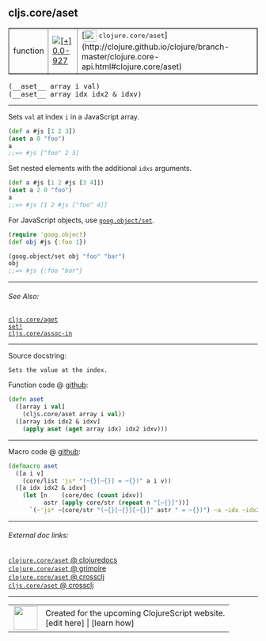 ## cljs.core/aset



 <table border="1">
<tr>
<td>function</td>
<td><a href="https://github.com/cljsinfo/cljs-api-docs/tree/0.0-927"><img valign="middle" alt="[+] 0.0-927" title="Added in 0.0-927" src="https://img.shields.io/badge/+-0.0--927-lightgrey.svg"></a> </td>
<td>
[<img height="24px" valign="middle" src="http://i.imgur.com/1GjPKvB.png"> <samp>clojure.core/aset</samp>](http://clojure.github.io/clojure/branch-master/clojure.core-api.html#clojure.core/aset)
</td>
</tr>
</table>


 <samp>
(__aset__ array i val)<br>
</samp>
 <samp>
(__aset__ array idx idx2 & idxv)<br>
</samp>

---

Sets `val` at index `i` in a JavaScript array.

```clj
(def a #js [1 2 3])
(aset a 0 "foo")
a
;;=> #js ["foo" 2 3]
```

Set nested elements with the additional `idxs` arguments.

```clj
(def a #js [1 2 #js [3 4]])
(aset a 2 0 "foo")
a
;;=> #js [1 2 #js ["foo" 4]]
```

For JavaScript objects, use [`goog.object/set`].

[`goog.object/set`]:http://google.github.io/closure-library/api/namespace_goog_object.html#set

```clj
(require 'goog.object)
(def obj #js {:foo 1})

(goog.object/set obj "foo" "bar")
obj
;;=> #js {:foo "bar"}
```

---


###### See Also:

[`cljs.core/aget`](cljs.core_aget.md)<br>
[`set!`](special_setBANG.md)<br>
[`cljs.core/assoc-in`](cljs.core_assoc-in.md)<br>

---


Source docstring:

```
Sets the value at the index.
```


Function code @ [github](https://github.com/clojure/clojurescript/blob/r3123/src/cljs/cljs/core.cljs#L276-L281):

```clj
(defn aset
  ([array i val]
    (cljs.core/aset array i val))
  ([array idx idx2 & idxv]
    (apply aset (aget array idx) idx2 idxv)))
```

<!--
Repo - tag - source tree - lines:

 <pre>
clojurescript @ r3123
└── src
    └── cljs
        └── cljs
            └── <ins>[core.cljs:276-281](https://github.com/clojure/clojurescript/blob/r3123/src/cljs/cljs/core.cljs#L276-L281)</ins>
</pre>

-->

---

Macro code @ [github](https://github.com/clojure/clojurescript/blob/r3123/src/clj/cljs/core.clj#L365-L371):

```clj
(defmacro aset
  ([a i v]
    (core/list 'js* "(~{}[~{}] = ~{})" a i v))
  ([a idx idx2 & idxv]
    (let [n    (core/dec (count idxv))
          astr (apply core/str (repeat n "[~{}]"))]
      `(~'js* ~(core/str "(~{}[~{}][~{}]" astr " = ~{})") ~a ~idx ~idx2 ~@idxv))))
```

<!--
Repo - tag - source tree - lines:

 <pre>
clojurescript @ r3123
└── src
    └── clj
        └── cljs
            └── <ins>[core.clj:365-371](https://github.com/clojure/clojurescript/blob/r3123/src/clj/cljs/core.clj#L365-L371)</ins>
</pre>
-->

---


###### External doc links:

[`clojure.core/aset` @ clojuredocs](http://clojuredocs.org/clojure.core/aset)<br>
[`clojure.core/aset` @ grimoire](http://conj.io/store/v1/org.clojure/clojure/1.7.0-beta3/clj/clojure.core/aset/)<br>
[`clojure.core/aset` @ crossclj](http://crossclj.info/fun/clojure.core/aset.html)<br>
[`cljs.core/aset` @ crossclj](http://crossclj.info/fun/cljs.core.cljs/aset.html)<br>

---

 <table>
<tr><td>
<img valign="middle" align="right" width="48px" src="http://i.imgur.com/Hi20huC.png">
</td><td>
Created for the upcoming ClojureScript website.<br>
[edit here] | [learn how]
</td></tr></table>

[edit here]:https://github.com/cljsinfo/cljs-api-docs/blob/master/cljsdoc/cljs.core_aset.cljsdoc
[learn how]:https://github.com/cljsinfo/cljs-api-docs/wiki/cljsdoc-files

<!--

This information was too distracting to show to readers, but I'll leave it
commented here since it is helpful to:

- pretty-print the data used to generate this document
- and show how to retrieve that data



The API data for this symbol:

```clj
{:description "Sets `val` at index `i` in a JavaScript array.\n\n```clj\n(def a #js [1 2 3])\n(aset a 0 \"foo\")\na\n;;=> #js [\"foo\" 2 3]\n```\n\nSet nested elements with the additional `idxs` arguments.\n\n```clj\n(def a #js [1 2 #js [3 4]])\n(aset a 2 0 \"foo\")\na\n;;=> #js [1 2 #js [\"foo\" 4]]\n```\n\nFor JavaScript objects, use [`goog.object/set`].\n\n[`goog.object/set`]:http://google.github.io/closure-library/api/namespace_goog_object.html#set\n\n```clj\n(require 'goog.object)\n(def obj #js {:foo 1})\n\n(goog.object/set obj \"foo\" \"bar\")\nobj\n;;=> #js {:foo \"bar\"}\n```",
 :ns "cljs.core",
 :name "aset",
 :signature ["[array i val]" "[array idx idx2 & idxv]"],
 :history [["+" "0.0-927"]],
 :type "function",
 :related ["cljs.core/aget" "special/set!" "cljs.core/assoc-in"],
 :full-name-encode "cljs.core_aset",
 :source {:code "(defn aset\n  ([array i val]\n    (cljs.core/aset array i val))\n  ([array idx idx2 & idxv]\n    (apply aset (aget array idx) idx2 idxv)))",
          :title "Function code",
          :repo "clojurescript",
          :tag "r3123",
          :filename "src/cljs/cljs/core.cljs",
          :lines [276 281]},
 :extra-sources [{:code "(defmacro aset\n  ([a i v]\n    (core/list 'js* \"(~{}[~{}] = ~{})\" a i v))\n  ([a idx idx2 & idxv]\n    (let [n    (core/dec (count idxv))\n          astr (apply core/str (repeat n \"[~{}]\"))]\n      `(~'js* ~(core/str \"(~{}[~{}][~{}]\" astr \" = ~{})\") ~a ~idx ~idx2 ~@idxv))))",
                  :title "Macro code",
                  :repo "clojurescript",
                  :tag "r3123",
                  :filename "src/clj/cljs/core.clj",
                  :lines [365 371]}],
 :full-name "cljs.core/aset",
 :clj-symbol "clojure.core/aset",
 :docstring "Sets the value at the index."}

```

Retrieve the API data for this symbol:

```clj
;; from Clojure REPL
(require '[clojure.edn :as edn])
(-> (slurp "https://raw.githubusercontent.com/cljsinfo/cljs-api-docs/catalog/cljs-api.edn")
    (edn/read-string)
    (get-in [:symbols "cljs.core/aset"]))
```

-->
